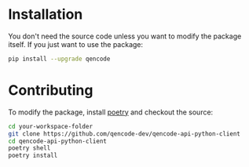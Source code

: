 # Installation

You don't need the source code unless you want to modify the package itself.
If you just want to use the package:

```sh
pip install --upgrade qencode
```

# Contributing

To modify the package, install [poetry](https://python-poetry.org/docs/#installation)
and checkout the source:

```sh
cd your-workspace-folder
git clone https://github.com/qencode-dev/qencode-api-python-client
cd qencode-api-python-client
poetry shell
poetry install
```
